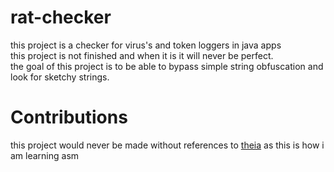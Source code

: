 # rat-checker
this project is a checker for virus's and token loggers in java apps<br>
this project is not finished and when it is it will never be perfect. <br>
the goal of this project is to be able to bypass simple string obfuscation and look for sketchy strings. <br>

# Contributions

this project would never be made without references to [theia](https://github.com/Tigermouthbear/Theia) as this is how i am learning asm
